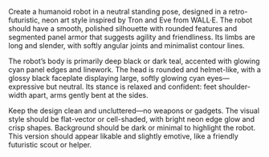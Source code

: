 Create a humanoid robot in a neutral standing pose, designed in a retro-futuristic, neon art style inspired by Tron and Eve from WALL·E. The robot should have a smooth, polished silhouette with rounded features and segmented panel armor that suggests agility and friendliness. Its limbs are long and slender, with softly angular joints and minimalist contour lines.

The robot’s body is primarily deep black or dark teal, accented with glowing cyan panel edges and linework. The head is rounded and helmet-like, with a glossy black faceplate displaying large, softly glowing cyan eyes—expressive but neutral. Its stance is relaxed and confident: feet shoulder-width apart, arms gently bent at the sides.

Keep the design clean and uncluttered—no weapons or gadgets. The visual style should be flat-vector or cell-shaded, with bright neon edge glow and crisp shapes. Background should be dark or minimal to highlight the robot. This version should appear likable and slightly emotive, like a friendly futuristic scout or helper.
